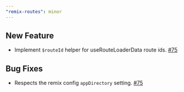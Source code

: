 ```yaml
---
"remix-routes": minor
---
```


## New Feature

- Implement `$routeId` helper for useRouteLoaderData route ids. [#75](https://github.com/yesmeck/remix-routes/pull/75)

## Bug Fixes

- Respects the remix config `appDirectory` setting. [#75](https://github.com/yesmeck/remix-routes/pull/75)


